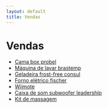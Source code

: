 ```yaml
---
layout: default
title: Vendas
---
```

<div class="page-content wc-container">
  <h1>Vendas</h1>  
  <ul>
    <li><a href="{{ site.base_url }}/vendas_cama/">Cama box probel</a></li>
    <li><a href="{{ site.base_url }}/vendas_lavar/">Máquina de lavar brastemp</a></li>
    <li><a href="{{ site.base_url }}/vendas_geladeira/">Geladeira frost-free consul</a></li>
    <li><a href="{{ site.base_url }}/vendas_forno/">Forno elétrico fischer</a></li>
    <li><a href="{{ site.base_url }}/vendas_wiimote/">Wiimote</a></li>
    <li><a href="{{ site.base_url }}/vendas_som/">Caixa de som subwoofer leadership</a></li>
    <li><a href="{{ site.base_url }}/vendas_massagem/">Kit de massagem</a></li>
  </ul>
</div>
